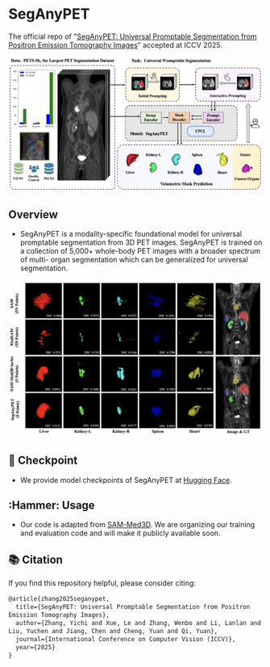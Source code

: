 # SegAnyPET
The official repo of "[SegAnyPET: Universal Promptable Segmentation from Positron Emission Tomography Images](https://arxiv.org/pdf/2502.14351)" accepted at ICCV 2025.

![image](https://github.com/YichiZhang98/SegAnyPET/blob/main/fig/Overview.png)

## Overview

* SegAnyPET is a modality-specific foundational model for universal promptable segmentation from 3D PET images. SegAnyPET is trained on a collection of 5,000+ whole-body PET images with a broader spectrum of multi- organ segmentation which can be generalized for universal segmentation.

![image](https://github.com/YichiZhang98/SegAnyPET/blob/main/fig/Segmentation.png)


## :link: Checkpoint

* We provide model checkpoints of SegAnyPET at [Hugging Face](https://huggingface.co/YichiZhang98/SegAnyPET).


## :Hammer: Usage

* Our code is adapted from [SAM-Med3D](https://github.com/uni-medical/SAM-Med3D). We are organizing our training and evaluation code and will make it publicly available soon.



## :books: Citation

If you find this repository helpful, please consider citing:
```
@article{zhang2025seganypet,
  title={SegAnyPET: Universal Promptable Segmentation from Positron Emission Tomography Images},
  author={Zhang, Yichi and Xue, Le and Zhang, Wenbo and Li, Lanlan and Liu, Yuchen and Jiang, Chen and Cheng, Yuan and Qi, Yuan},
  journal={International Conference on Computer Vision (ICCV)},
  year={2025}
}
```
